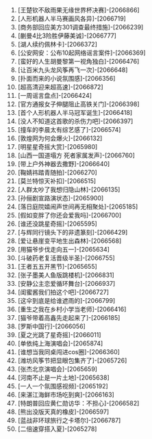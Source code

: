 
1. [王楚钦不敌雨果无缘世界杯决赛]-[2066866]
1. [人形机器人半马赛画风各异]-[2066719]
1. [商务部回应美方301调查最终措施]-[2066239]
1. [蒯曼4比3险胜伊藤美诚]-[2066777]
1. [湖人续约佩林卡]-[2066372]
1. [公安网安：公布10起网络谣言案件]-[2066369]
1. [蛮好的人生胡曼黎第一视角独白]-[2066476]
1. [让百米九头龙风筝再飞一次]-[2066648]
1. [扑面而来的小说氛围感]-[2066356]
1. [超高清迎来超高速]-[2066872]
1. [一周谣言盘点]-[2066424]
1. [官方通报女子伸腿阻止高铁关门]-[2066398]
1. [首个人形机器人半马冠军诞生]-[2066418]
1. [没人不知道这首歌的杀伤力吧]-[2066397]
1. [撞车的李晨太有综艺感了]-[2066574]
1. [敦煌网为何会爆火]-[2066132]
1. [明星星奇摇大赏]-[2065980]
1. [山西一国道塌方 死者家属发声]-[2066760]
1. [带上户外神器去撒野]-[2066640]
1. [鞠婧祎踏青随拍]-[2066270]
1. [莫兰特惊天补扣]-[2066515]
1. [人群太吵了我想归隐山林]-[2066135]
1. [孙俪剧宣路演状态]-[2065900]
1. [落日庭院嬉闹声世间再无相聚处]-[2065185]
1. [假如变胖了你还会爱我吗]-[2066700]
1. [谁还没跳星奇摇]-[2065595]
1. [与辉同行镜头下的非遗篆刻]-[2066429]
1. [爱让悬崖变平地生出森林]-[2066568]
1. [用猫爷步伐走向五一]-[2065634]
1. [斗破药老复活晋级半圣]-[2066755]
1. [王者五五开黑节]-[2065655]
1. [张子墨美人鱼版跳楼机]-[2066831]
1. [安静公主恋爱循环舞台]-[2066937]
1. [闺蜜酱我们拍这个吧]-[2066727]
1. [这伞到底是给谁遮雨的]-[2066799]
1. [重生之我在乡村小学当老师]-[2066416]
1. [猫爷带着高鑫先走起来了]-[2066185]
1. [罗斯中国行]-[2066056]
1. [夏之光跳了星奇摇]-[2066011]
1. [单依纯上海演唱会]-[2065874]
1. [谁想当我同桌闯进cos圈]-[2066360]
1. [潍坊风筝节把显眼包集齐了]-[2065726]
1. [张杰北京演唱会]-[2065659]
1. [河南不止是一片土地]-[2065638]
1. [一人一个氛围感视频]-[2065192]
1. [来湛江海鲜市场吃到爽]-[2066163]
1. [特朗普回应黄仁勋访华：不担心]-[2066582]
1. [熊出没版天真的橡皮]-[2066597]
1. [蓝战非环球旅行之卡塔尔]-[2066787]
1. [二倍速穿搭入夏]-[2065278]